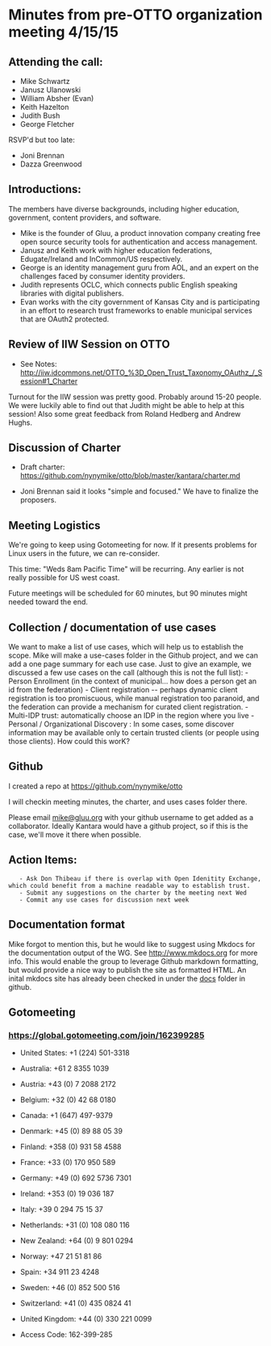 # Minutes from pre-OTTO organization meeting 4/15/15

## Attending the call:
- Mike Schwartz
- Janusz Ulanowski
- William Absher (Evan)
- Keith Hazelton
- Judith Bush
- George Fletcher

RSVP'd but too late:
- Joni Brennan
- Dazza Greenwood
  
## Introductions:

The members have diverse backgrounds, including higher education, government, content providers, and software. 
- Mike is the founder of Gluu, a product innovation company creating free open source security tools for authentication and access management. 
- Janusz and Keith work with higher education federations, Edugate/Ireland and InCommon/US respectively. 
- George is an identity management guru from AOL, and an expert on the challenges faced by consumer identity providers. 
- Judith represents OCLC, which connects public English speaking libraries with digital publishers. 
- Evan works with the city government of Kansas City and is participating in an effort to research trust frameworks to enable municipal services that are OAuth2 protected. 

## Review of IIW Session on OTTO

- See Notes: http://iiw.idcommons.net/OTTO_%3D_Open_Trust_Taxonomy_OAuthz_/_Session#1_Charter
   
Turnout for the IIW session was pretty good. Probably around 15-20 people. We were luckily able to find out that Judith might be able to help at this session! Also some great feedback from Roland Hedberg and Andrew Hughs.

## Discussion of Charter

- Draft charter: https://github.com/nynymike/otto/blob/master/kantara/charter.md 

- Joni Brennan said it looks "simple and focused." We have to finalize the proposers. 

## Meeting Logistics

We're going to keep using Gotomeeting for now. If it presents problems for Linux users in the future, we can re-consider. 

This time: "Weds 8am Pacific Time" will be recurring. Any earlier is not really possible for US west coast.

Future meetings will be scheduled for 60 minutes, but 90 minutes might needed toward the end.

## Collection / documentation of use cases

We want to make a list of use cases, which will help us to establish the scope. Mike will make a use-cases folder in the Github project, and we can add a one page summary for each use case. Just to give an example, we discussed a few use cases on the call (although this is not the full list):
       - Person Enrollment (in the context of municipal... how does a person get an id from the federation)
       - Client registration -- perhaps dynamic client registration is too promiscuous, while manual registration too paranoid, and the federation can provide a mechanism for curated client registration.
       - Multi-IDP trust: automatically choose an IDP in the region where you live
       - Personal / Organizational Discovery : In some cases, some discover information may be available only to certain trusted clients (or people using those clients). How could this worK?

## Github

I created a repo at https://github.com/nynymike/otto

I will checkin meeting minutes, the charter, and uses cases folder there. 

Please email mike@gluu.org with your github username to get added as a collaborator. Ideally Kantara would have a github project, so if this is the case, we'll move it there when possible.

## Action Items:
       - Ask Don Thibeau if there is overlap with Open Idenitity Exchange, which could benefit from a machine readable way to establish trust.
       - Submit any suggestions on the charter by the meeting next Wed
       - Commit any use cases for discussion next week


## Documentation format

Mike forgot to mention this, but he would like to suggest using Mkdocs for the documentation output of the WG. See http://www.mkdocs.org for more info. This would enable the group to leverage Github markdown formatting, but would provide a nice way to publish the site as formatted HTML. An inital mkdocs site has already been checked in under the [docs](../docs) folder in github.


## Gotomeeting

### https://global.gotomeeting.com/join/162399285

- United States: +1 (224) 501-3318
- Australia: +61 2 8355 1039
- Austria: +43 (0) 7 2088 2172
- Belgium: +32 (0) 42 68 0180
- Canada: +1 (647) 497-9379
- Denmark: +45 (0) 89 88 05 39
- Finland: +358 (0) 931 58 4588
- France: +33 (0) 170 950 589
- Germany: +49 (0) 692 5736 7301
- Ireland: +353 (0) 19 036 187
- Italy: +39 0 294 75 15 37
- Netherlands: +31 (0) 108 080 116
- New Zealand: +64 (0) 9 801 0294
- Norway: +47 21 51 81 86
- Spain: +34 911 23 4248
- Sweden: +46 (0) 852 500 516
- Switzerland: +41 (0) 435 0824 41
- United Kingdom: +44 (0) 330 221 0099

- Access Code: 162-399-285


